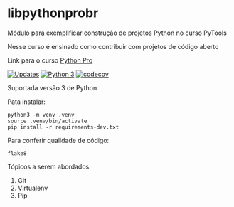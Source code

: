 # libpythonprobr
Módulo para exemplificar construção de projetos Python no curso PyTools

Nesse curso é ensinado como contribuir com projetos de código aberto

Link para o curso [Python Pro](https://www.pythonpro.br/)

[![Updates](https://pyup.io/repos/github/Moronicwb/libpythonprobr/shield.svg)](https://pyup.io/repos/github/Moronicwb/libpythonprobr/)
[![Python 3](https://pyup.io/repos/github/Moronicwb/libpythonprobr/python-3-shield.svg)](https://pyup.io/repos/github/Moronicwb/libpythonprobr/)
[![codecov](https://codecov.io/gh/Moronicwb/libpythonprobr/branch/main/graph/badge.svg?token=9UTQ56RHAW)](https://codecov.io/gh/Moronicwb/libpythonprobr)

Suportada versão 3 de Python

Pata instalar:
```console
python3 -m venv .venv
source .venv/bin/activate
pip install -r requirements-dev.txt
```

Para conferir qualidade de código:
```console
flake8
```

Tópicos a serem abordados:
1. Git
2. Virtualenv
3. Pip
